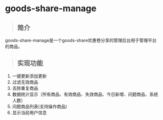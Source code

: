 # goods-share-manage
> ## 简介
goods-share-manage是一个goods-share优惠卷分享的管理后台用于管理平台的商品。
> ## 实现功能
1. 一键更新添加更新
2. 过滤无效商品
3. 去除重复商品
4. 数据统计显示（所有商品、有效商品、失效商品、今日新增、问题商品、系统人数）
5. 问题商品列表(支持操作商品)
6. 显示当前用户信息